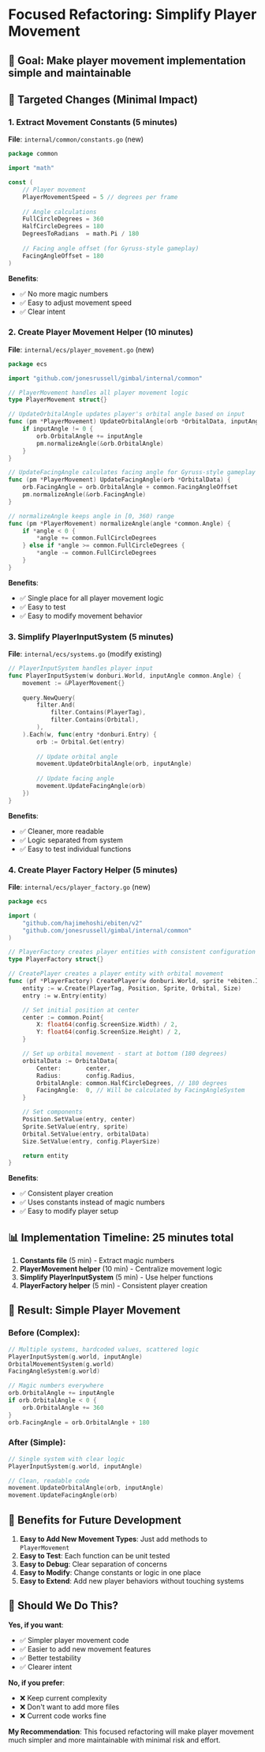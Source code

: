 # Focused Refactoring: Simplify Player Movement

## 🎯 **Goal**: Make player movement implementation simple and maintainable

## 🔧 **Targeted Changes (Minimal Impact)**

### 1. Extract Movement Constants (5 minutes)
**File**: `internal/common/constants.go` (new)
```go
package common

import "math"

const (
    // Player movement
    PlayerMovementSpeed = 5 // degrees per frame
    
    // Angle calculations
    FullCircleDegrees = 360
    HalfCircleDegrees = 180
    DegreesToRadians  = math.Pi / 180
    
    // Facing angle offset (for Gyruss-style gameplay)
    FacingAngleOffset = 180
)
```

**Benefits**: 
- ✅ No more magic numbers
- ✅ Easy to adjust movement speed
- ✅ Clear intent

### 2. Create Player Movement Helper (10 minutes)
**File**: `internal/ecs/player_movement.go` (new)
```go
package ecs

import "github.com/jonesrussell/gimbal/internal/common"

// PlayerMovement handles all player movement logic
type PlayerMovement struct{}

// UpdateOrbitalAngle updates player's orbital angle based on input
func (pm *PlayerMovement) UpdateOrbitalAngle(orb *OrbitalData, inputAngle common.Angle) {
    if inputAngle != 0 {
        orb.OrbitalAngle += inputAngle
        pm.normalizeAngle(&orb.OrbitalAngle)
    }
}

// UpdateFacingAngle calculates facing angle for Gyruss-style gameplay
func (pm *PlayerMovement) UpdateFacingAngle(orb *OrbitalData) {
    orb.FacingAngle = orb.OrbitalAngle + common.FacingAngleOffset
    pm.normalizeAngle(&orb.FacingAngle)
}

// normalizeAngle keeps angle in [0, 360) range
func (pm *PlayerMovement) normalizeAngle(angle *common.Angle) {
    if *angle < 0 {
        *angle += common.FullCircleDegrees
    } else if *angle >= common.FullCircleDegrees {
        *angle -= common.FullCircleDegrees
    }
}
```

**Benefits**:
- ✅ Single place for all player movement logic
- ✅ Easy to test
- ✅ Easy to modify movement behavior

### 3. Simplify PlayerInputSystem (5 minutes)
**File**: `internal/ecs/systems.go` (modify existing)
```go
// PlayerInputSystem handles player input
func PlayerInputSystem(w donburi.World, inputAngle common.Angle) {
    movement := &PlayerMovement{}
    
    query.NewQuery(
        filter.And(
            filter.Contains(PlayerTag),
            filter.Contains(Orbital),
        ),
    ).Each(w, func(entry *donburi.Entry) {
        orb := Orbital.Get(entry)
        
        // Update orbital angle
        movement.UpdateOrbitalAngle(orb, inputAngle)
        
        // Update facing angle
        movement.UpdateFacingAngle(orb)
    })
}
```

**Benefits**:
- ✅ Cleaner, more readable
- ✅ Logic separated from system
- ✅ Easy to test individual functions

### 4. Create Player Factory Helper (5 minutes)
**File**: `internal/ecs/player_factory.go` (new)
```go
package ecs

import (
    "github.com/hajimehoshi/ebiten/v2"
    "github.com/jonesrussell/gimbal/internal/common"
)

// PlayerFactory creates player entities with consistent configuration
type PlayerFactory struct{}

// CreatePlayer creates a player entity with orbital movement
func (pf *PlayerFactory) CreatePlayer(w donburi.World, sprite *ebiten.Image, config *common.GameConfig) donburi.Entity {
    entity := w.Create(PlayerTag, Position, Sprite, Orbital, Size)
    entry := w.Entry(entity)

    // Set initial position at center
    center := common.Point{
        X: float64(config.ScreenSize.Width) / 2,
        Y: float64(config.ScreenSize.Height) / 2,
    }

    // Set up orbital movement - start at bottom (180 degrees)
    orbitalData := OrbitalData{
        Center:       center,
        Radius:       config.Radius,
        OrbitalAngle: common.HalfCircleDegrees, // 180 degrees
        FacingAngle:  0, // Will be calculated by FacingAngleSystem
    }

    // Set components
    Position.SetValue(entry, center)
    Sprite.SetValue(entry, sprite)
    Orbital.SetValue(entry, orbitalData)
    Size.SetValue(entry, config.PlayerSize)

    return entity
}
```

**Benefits**:
- ✅ Consistent player creation
- ✅ Uses constants instead of magic numbers
- ✅ Easy to modify player setup

## 📊 **Implementation Timeline: 25 minutes total**

1. **Constants file** (5 min) - Extract magic numbers
2. **PlayerMovement helper** (10 min) - Centralize movement logic
3. **Simplify PlayerInputSystem** (5 min) - Use helper functions
4. **PlayerFactory helper** (5 min) - Consistent player creation

## 🎯 **Result: Simple Player Movement**

### Before (Complex):
```go
// Multiple systems, hardcoded values, scattered logic
PlayerInputSystem(g.world, inputAngle)
OrbitalMovementSystem(g.world)
FacingAngleSystem(g.world)

// Magic numbers everywhere
orb.OrbitalAngle += inputAngle
if orb.OrbitalAngle < 0 {
    orb.OrbitalAngle += 360
}
orb.FacingAngle = orb.OrbitalAngle + 180
```

### After (Simple):
```go
// Single system with clear logic
PlayerInputSystem(g.world, inputAngle)

// Clean, readable code
movement.UpdateOrbitalAngle(orb, inputAngle)
movement.UpdateFacingAngle(orb)
```

## 🚀 **Benefits for Future Development**

1. **Easy to Add New Movement Types**: Just add methods to `PlayerMovement`
2. **Easy to Test**: Each function can be unit tested
3. **Easy to Debug**: Clear separation of concerns
4. **Easy to Modify**: Change constants or logic in one place
5. **Easy to Extend**: Add new player behaviors without touching systems

## 🤔 **Should We Do This?**

**Yes, if you want**:
- ✅ Simpler player movement code
- ✅ Easier to add new movement features
- ✅ Better testability
- ✅ Clearer intent

**No, if you prefer**:
- ❌ Keep current complexity
- ❌ Don't want to add more files
- ❌ Current code works fine

**My Recommendation**: This focused refactoring will make player movement much simpler and more maintainable with minimal risk and effort. 